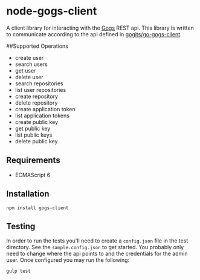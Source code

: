 # node-gogs-client
A client library for interacting with the [Gogs](https://gogs.io) REST api. This library is written to communicate according to the api defined in [gogits/go-gogs-client](https://github.com/gogits/go-gogs-client/wiki).

##Supported Operations
* create user
* search users
* get user
* delete user
* search repositories
* list user repositories
* create repository
* delete repository
* create application token
* list application tokens
* create public key
* get public key
* list public keys
* delete public key


## Requirements
* ECMAScript 6

## Installation
```
npm install gogs-client
```

## Testing
In order to run the tests you'll need to create a `config.json` file in the test directory.
See the `sample.config.json` to get started.
You probably only need to change where the api points to and the credentials for the admin user.
Once configured you may run the following:
```
gulp test
```